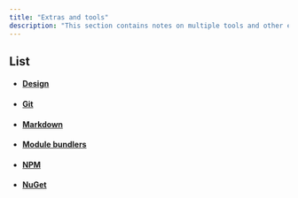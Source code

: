 ```yaml
---
title: "Extras and tools"
description: "This section contains notes on multiple tools and other extra information that can prove useful to developers."
---
```


## List

- #### [Design](./tools/design)
- #### [Git](./tools/git)
- #### [Markdown](./tools/markdown)
- #### [Module bundlers](./tools/module-bundlers)
- #### [NPM](./tools/npm)
- #### [NuGet](./tools/nuget)
